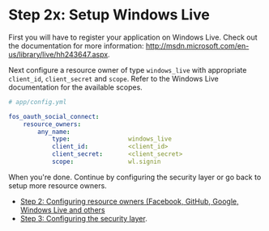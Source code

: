 Step 2x: Setup Windows Live
===========================
First you will have to register your application on Windows Live. Check out the
documentation for more information: http://msdn.microsoft.com/en-us/library/live/hh243647.aspx.

Next configure a resource owner of type `windows_live` with appropriate
`client_id`, `client_secret` and `scope`. Refer to the Windows Live
documentation for the available scopes.

```yaml
# app/config.yml

fos_oauth_social_connect:
    resource_owners:
        any_name:
            type:                windows_live
            client_id:           <client_id>
            client_secret:       <client_secret>
            scope:               wl.signin   

```

When you're done. Continue by configuring the security layer or go back to
setup more resource owners.

- [Step 2: Configuring resource owners (Facebook, GitHub, Google, Windows Live and others](../2-configuring_resource_owners.md)
- [Step 3: Configuring the security layer](../3-configuring_the_security_layer.md).
